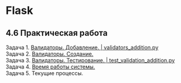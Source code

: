 # Flask
## 4.6 Практическая работа

Задача 1. [Валидаторы. Добавление. | validators_addition.py](https://github.com/wafflelios/Python-Advanced/blob/main/mod4/validators_addition.py)<br>
Задача 2. [Валидаторы. Создание.](https://github.com/wafflelios/Python-Advanced/blob/main/mod4/2.%20%D0%92%D0%B0%D0%BB%D0%B8%D0%B4%D0%B0%D1%82%D0%BE%D1%80%D1%8B.%20%D0%A1%D0%BE%D0%B7%D0%B4%D0%B0%D0%BD%D0%B8%D0%B5..py)<br>
Задача 3. [Валидаторы. Тестирование. | test_validation_addition.py<br>](https://github.com/wafflelios/Python-Advanced/blob/main/mod4/test_validation_addition.py)
Задача 4. [Время работы системы.<br>](https://github.com/wafflelios/Python-Advanced/blob/main/mod4/4.%20%D0%92%D1%80%D0%B5%D0%BC%D1%8F%20%D1%80%D0%B0%D0%B1%D0%BE%D1%82%D1%8B%20%D1%81%D0%B8%D1%81%D1%82%D0%B5%D0%BC%D1%8B.py)
Задача 5. Текущие процессы.
